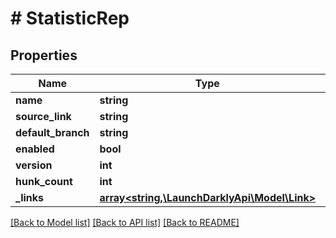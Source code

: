 # # StatisticRep

## Properties

Name | Type | Description | Notes
------------ | ------------- | ------------- | -------------
**name** | **string** |  |
**source_link** | **string** |  |
**default_branch** | **string** |  |
**enabled** | **bool** |  |
**version** | **int** |  |
**hunk_count** | **int** |  |
**_links** | [**array<string,\LaunchDarklyApi\Model\Link>**](Link.md) |  |

[[Back to Model list]](../../README.md#models) [[Back to API list]](../../README.md#endpoints) [[Back to README]](../../README.md)

